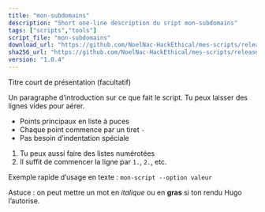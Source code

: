 ```yaml
---
title: "mon-subdomains"
description: "Short one-line description du sript mon-subdomains"
tags: ["scripts","tools"]
script_file: "mon-subdomains"
download_url: "https://github.com/NoelNac-HackEthical/mes-scripts/releases/download/r-2025-10-07-1642/mon-subdomains"
sha256_url: "https://github.com/NoelNac-HackEthical/mes-scripts/releases/download/r-2025-10-07-1642/mon-subdomains.sha256"
version: "1.0.4"
---
```


Titre court de présentation (facultatif)

Un paragraphe d’introduction sur ce que fait le script.
Tu peux laisser des lignes vides pour aérer.

- Points principaux en liste à puces
- Chaque point commence par un tiret `-`
- Pas besoin d’indentation spéciale

1. Tu peux aussi faire des listes numérotées
2. Il suffit de commencer la ligne par `1.`, `2.`, etc.

Exemple rapide d’usage en texte :
`mon-script --option valeur`

Astuce : on peut mettre un mot en *italique* ou en **gras** si ton rendu Hugo l’autorise.

